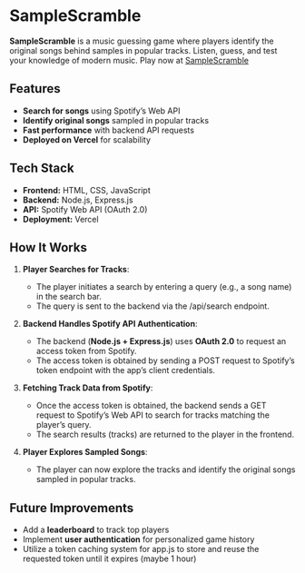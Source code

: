 # SampleScramble

**SampleScramble** is a music guessing game where players identify the original songs behind samples in popular tracks. Listen, guess, and test your knowledge of modern music. Play now at [SampleScramble](https://samplescramble.vercel.app/)

## Features  
- **Search for songs** using Spotify’s Web API  
- **Identify original songs** sampled in popular tracks  
- **Fast performance** with backend API requests  
- **Deployed on Vercel** for scalability  

## Tech Stack  
- **Frontend:** HTML, CSS, JavaScript  
- **Backend:** Node.js, Express.js  
- **API:** Spotify Web API (OAuth 2.0)  
- **Deployment:** Vercel  

## How It Works  
1. **Player Searches for Tracks**:  
   - The player initiates a search by entering a query (e.g., a song name) in the search bar.  
   - The query is sent to the backend via the /api/search endpoint.  

2. **Backend Handles Spotify API Authentication**:  
   - The backend (**Node.js + Express.js**) uses **OAuth 2.0** to request an access token from Spotify.  
   - The access token is obtained by sending a POST request to Spotify’s token endpoint with the app’s client credentials.  

3. **Fetching Track Data from Spotify**:  
   - Once the access token is obtained, the backend sends a GET request to Spotify’s Web API to search for tracks matching the player’s query.  
   - The search results (tracks) are returned to the player in the frontend.  

4. **Player Explores Sampled Songs**:  
   - The player can now explore the tracks and identify the original songs sampled in popular tracks.

## Future Improvements  
- Add a **leaderboard** to track top players  
- Implement **user authentication** for personalized game history  
- Utilize a token caching system for app.js to store and reuse the requested token until it expires (maybe 1 hour) 

